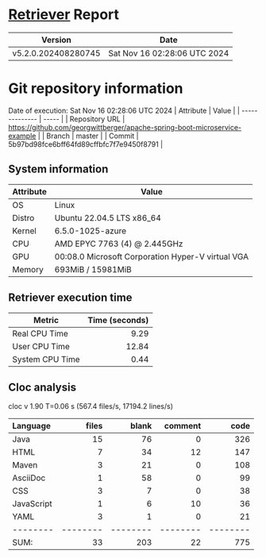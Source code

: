 # [Retriever](https://github.com/PalladioSimulator/Palladio-ReverseEngineering-Retriever) Report
| Version | Date |
| ------- | ---- |
| v5.2.0.202408280745 | Sat Nov 16 02:28:06 UTC 2024 |

# Git repository information
Date of execution: Sat Nov 16 02:28:06 UTC 2024
|    Attribute   | Value |
| -------------- | ----- |
| Repository URL | https://github.com/georgwittberger/apache-spring-boot-microservice-example |
| Branch         | master |
| Commit         | 5b97bd98fce6bff64fd89cffbfc7f7e9450f8791 |


## System information
| Attribute | Value |
| --------- | ----- |
| OS | Linux  |
| Distro | Ubuntu 22.04.5 LTS x86_64  |
| Kernel | 6.5.0-1025-azure  |
| CPU | AMD EPYC 7763 (4) @ 2.445GHz  |
| GPU | 00:08.0 Microsoft Corporation Hyper-V virtual VGA  |
| Memory | 693MiB / 15981MiB  |

## Retriever execution time
| Metric | Time (seconds) |
| --- | ---: |
| Real CPU Time | 9.29 |
| User CPU Time | 12.84 |
| System CPU Time | 0.44 |
<!--
Explainations:
- __Real CPU Time__: actual time the command has run (can be less than total time spent in user and system mode for multi-threaded processes)
- __User CPU Time__: time the command has spent running in user mode
- __System CPU Time__: time the command has spent running in system or kernel mode
-->

## Cloc analysis
cloc v 1.90  T=0.06 s (567.4 files/s, 17194.2 lines/s)

Language|files|blank|comment|code
:-------|-------:|-------:|-------:|-------:
Java|15|76|0|326
HTML|7|34|12|147
Maven|3|21|0|108
AsciiDoc|1|58|0|99
CSS|3|7|0|38
JavaScript|1|6|10|36
YAML|3|1|0|21
--------|--------|--------|--------|--------
SUM:|33|203|22|775
